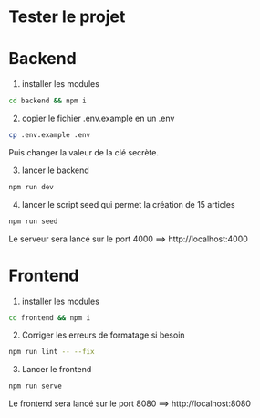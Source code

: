 # Tester le projet

# Backend

1. installer les modules

```sh
cd backend && npm i
```

2. copier le fichier .env.example en un .env

```sh
cp .env.example .env
```

Puis changer la valeur de la clé secrète.

3. lancer le backend

```sh
npm run dev
```

4. lancer le script seed qui permet la création de 15 articles

```sh
npm run seed
```

Le serveur sera lancé sur le port 4000 ==> http://localhost:4000

# Frontend

1. installer les modules

```sh
cd frontend && npm i
```

2. Corriger les erreurs de formatage si besoin

```sh
npm run lint -- --fix
```

3. Lancer le frontend

```sh
npm run serve
```

Le frontend sera lancé sur le port 8080 ==> http://localhost:8080